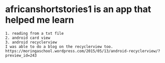 # africanshortstories1 is an app that helped me learn 
    1. reading from a txt file
    2. android card view
    3. android recyclerview 
    I was able to do a blog on the recyclerview too.
    https://moringaschool.wordpress.com/2015/05/13/android-recyclerview/?preview_id=243
